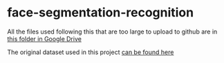 # face-segmentation-recognition
All the files used following this that are too large to upload to github are in [this folder in Google Drive](https://drive.google.com/drive/folders/1COfFFKnYxuHf4tjV2zljaYCFhPaGbed8?usp=sharing)


The original dataset used in this project [can be found here](https://store.mut1ny.com/product/face-head-segmentation-dataset-community-edition?v=988cd0b46cdb)
